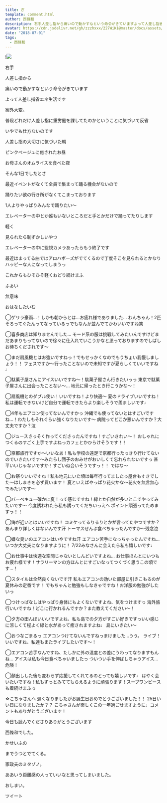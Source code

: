 ```yaml
---
title: ぎ
template: comment.html
author: 西條和
description: 右手人差し指から痛いので動かすなという命令がきていますよって人差し指省エネ生活です案外大変...
avatar: https://cdn.jsdelivr.net/gh/zzzhxxx/227WiKi@master/docs/assets/photo/avatar/nagomi.jpg
date: "2018-07-01"
tags:
  - 西條和
---
```


!![](https://cdn.jsdelivr.net/gh/227WiKi/227WiKi-image@master/blog-image/nagomi-2018-07-01_1.jpg)














右手












人差し指から



痛いので動かすなという命令がきています










よって人差し指省エネ生活です












案外大変。









普段どれだけ人差し指に重労働を課してたのかということに気づいて反省











いやでも仕方ないのです











人差し指の大切さに気づいた朝












ピンクベージュに癒されたお昼











お母さんのオムライスを食べた夜














そんな1日でしたとさ












最近イベントがなくて全員で集まって踊る機会がないので










踊りたい欲の行き所がなくてこまっております












1人よりやっぱりみんなで踊りたい〜












エレベーターの中とか誰もいないところだと手とかだけで踊ってたりします







軽く







見られたら恥ずかしいやつ


















エレベーターの中に監視カメラあったらもう終了です











最近はまってる曲ではアロハポーズがでてくるので丁度そこを見られるとかなりハッピーな人になってしまうっ












これからもひそひそ軽くおどり続けまふ















ふぁい


















無意味











おはなしたいむ






◯ゲリラ豪雨…！しかも朝からとは…お疲れ様でありました…
わんちゃん！2匹そろってぐたんってなっているっでもなんか並んでてかわいいですね笑







◯喜多商店は知りませんでした…
モード系の服は挑戦してみたいんですけどまだあまりもってないので徐々に仕入れていこうかなと思っておりますのでしばしお待ちくだされです〜







◯まだ扇風機とはお強いですねっ！でもせっかくなのでもうちょい我慢しましょう！！
フェスですか〜行ったことないので未知ですが夏らしくていいですね♩







◯駄菓子屋さんにアイスいいですね〜！駄菓子屋さん行きたいっっ
東京で駄菓子屋さんに出会ったことない〜…
地元に帰ったとき行こうかな〜！







◯扇風機とのダブル使い！いいですね！より快適〜
夏のドライブいいですね！私は運転できないけど自分で運転できたらより楽しそうで羨ましいです♩







◯4年もエアコン使ってないんですかっ
沖縄でも使ってないとはすごいですね…！わたしもそれぐらい強くなりたいです〜
病院ってどこか悪いんですか？大丈夫ですか？泣





◯ジュースさっそく作ってくださったんですね！すごいきれい〜！
おしゃれにつくるのすごく上手ですよねっカフェとかひらけそうです！！








◯京都旅行ですか〜いいなあ！私も学校の遠足で京都行ったっきり行けてないのでいきたいです〜みたらし団子のおみせがおいしくて忘れられないですっ
甚平いいじゃないですか！すごい似合いそうですっ！！
ではな〜








◯お祭りいいですね！私も地元にいた頃は毎年行ってましたっ屋台もすきでした〜はしまきを必ず買います！
夏といえばやっぱり花火かな〜花火を無言無心でみたいです〜







◯バーベキュー確かに夏！って感じですね！緑とか自然が多いとこでやってみたいです〜
今度誘われたら私も誘ってくだちいっえへ
ポイント頑張ってためますっ！！





◯海が近いとはいいですね！
コミケってるりるりとかが言ってたやつですか？あんまり詳しくはないんです汗
トーマスぜんぶ食べちゃったんですか〜残念泣









◯嫌な臭いのエアコンはいやですね汗
エアコン苦手になっちゃったんですね…いつか大丈夫になりますように！
7/22みなさんに会えたら私も嬉しいです♩







◯お仕事中は快適な空間じゃないとしんどいですよね…
お仕事ほんとにいつもお疲れ様です！サラリーマンの方ほんとにすごいなってつくづく思うこの頃です…！








◯スタイルは全然良くないです汗
私もエアコンの効いた部屋に引きこもるのが夏休みの定番です！
でもちゃんと勉強もしなきゃですね！お洋服の勉強がしたいっ







◯つけっぱなしはやっぱり身体にもよくないですよね、気をつけますっ
海外旅行いいですね！どこに行かれるんですか？また教えてください〜！








◯夕方の田んぼいいいですよね、私も島での夕方がすごい好きですっいい感じに涼しくて程よく緑と水があって癒されますよね♩
島にいきたい〜







◯おつなごまるっ
エアコンつけてないんですねっまけました…うう。
ライブ！いいですね、私達もまたライブしたいです〜！







◯エアコン苦手なんですね、たしかに外の温度との差にうわってなりますもんね…
アイスは私も今日食べちゃいましたっ
ついつい手を伸ばしちゃうアイス…危険！







◯顏出しした後も変わらず応援してくれてるのとっても嬉しいです♩
はやく会いたいですね！私もずっとみててもらえるように頑張ります！スープワンピースも着続けまふっ





☆こちゃさんへ
遅くなりましたがお誕生日おめでとうございました！！
25日いい日になりましたか？？
こちゃさんが楽しくこの一年過ごせますように♩コメントもありがとうございます！














今日も読んでくださりありがとうございます












西條和でした。







かせいふの







までうつとでてくる。










家政夫のミタゾノ。








ああいう距離感の人っていいなと思ってしまいました。











おしまい。


ツイート



